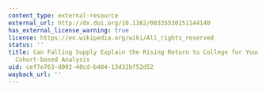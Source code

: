 ```yaml
---
content_type: external-resource
external_url: http://dx.doi.org/10.1162/00335530151144140
has_external_license_warning: true
license: https://en.wikipedia.org/wiki/All_rights_reserved
status: ''
title: Can Falling Supply Explain the Rising Return to College for Younger Men? A
  Cohort-based Analysis
uid: cef7e763-d092-48cd-b484-13d32bf52d52
wayback_url: ''
---
```

